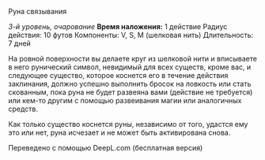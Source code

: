 Руна связывания

*3-й уровень, очарование*
**Время наложения:** 1 действие 
Радиус действия: 10 футов
Компоненты: V, S, M (шелковая нить)
Длительность: 7 дней

На ровной поверхности вы делаете круг из шелковой нити и вписываете в него рунический символ, невидимый для всех существ, кроме вас, и следующее существо, которое коснется его в течение действия заклинания, должно успешно выполнить бросок на ловкость или стать скованным, пока руна не будет развеяна вами (действие не требуется) или кем-то другим с помощью развеивания магии или аналогичных средств.

Как только существо коснется руны, независимо от того, удастся ему это или нет, руна исчезает и не может быть активирована снова.

Переведено с помощью DeepL.com (бесплатная версия)
